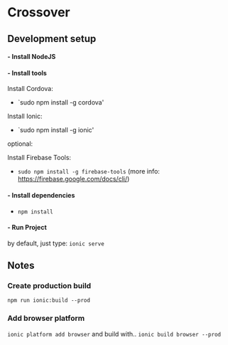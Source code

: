 # Crossover

## Development setup

#### - Install NodeJS

#### - Install tools

Install Cordova:
- `sudo npm install -g cordova'

Install Ionic:
- `sudo npm install -g ionic'

optional:

Install Firebase Tools:
- `sudo npm install -g firebase-tools`
(more info: https://firebase.google.com/docs/cli/)

#### - Install dependencies

- `npm install`

#### - Run Project
by default, just type:
`ionic serve`

## Notes

### Create production build
`npm run ionic:build --prod`

### Add browser platform
`ionic platform add browser`
and build with..
`ionic build browser --prod`
